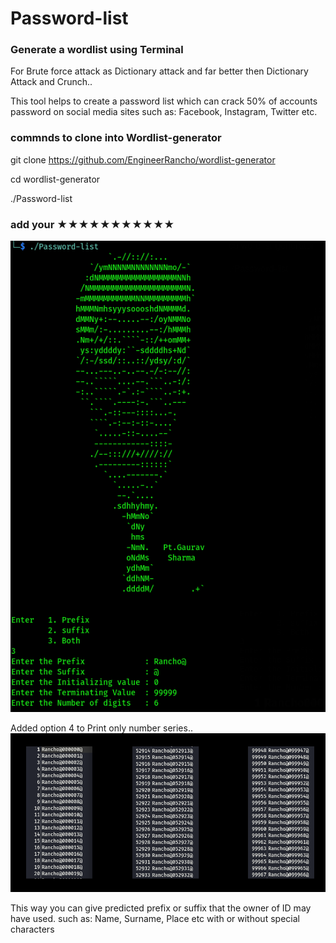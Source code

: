 # Password-list
### Generate a wordlist using Terminal
For Brute force attack as Dictionary attack and far better then Dictionary Attack and Crunch..

This tool helps to create a password list which can crack 50% of accounts password on social media sites such as: Facebook, Instagram, Twitter etc.

### commnds to clone into Wordlist-generator

git clone https://github.com/EngineerRancho/wordlist-generator

cd wordlist-generator

./Password-list

###  add your   ★★★★★★★★★★★ 

![](.Screenshot%201.png) 

Added option 4 to Print only number series..
![](.Screenshot%202.png)

This way you can give predicted prefix or suffix that the owner of ID may have used. such as: Name, Surname, Place etc with or without special characters
